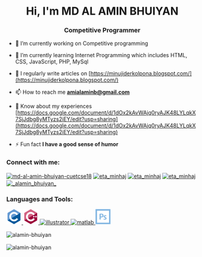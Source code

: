 <h1 align="center">Hi, I'm MD AL AMIN BHUIYAN</h1>
<h3 align="center">Competitive Programmer</h3>



- 🔭 I’m currently working on Competitive programming 
- 🌱 I’m currently learning Internet Programming which includes HTML, CSS, JavaScript, PHP, MySql 

- 📝 I regularly write articles on [https://minujiderkolpona.blogspot.com/](https://minujiderkolpona.blogspot.com/)

- 📫 How to reach me **amialaminb@gmail.com**

- 📄 Know about my experiences [https://docs.google.com/document/d/1dOx2kAvWAjq0ryAJK48LYLqkX7SjJdbg8yMTyzs2iEY/edit?usp=sharing](https://docs.google.com/document/d/1dOx2kAvWAjq0ryAJK48LYLqkX7SjJdbg8yMTyzs2iEY/edit?usp=sharing)

- ⚡ Fun fact **I have a good sense of humor**

<h3 align="left">Connect with me:</h3>
<p align="left">
<a href="https://linkedin.com/in/md-al-amin-bhuiyan-cuetcse18" target="blank"><img align="center" src="https://raw.githubusercontent.com/rahuldkjain/github-profile-readme-generator/master/src/images/icons/Social/linked-in-alt.svg" alt="md-al-amin-bhuiyan-cuetcse18" height="30" width="40" /></a>
<a href="https://fb.com/eta_minhaj" target="blank"><img align="center" src="https://raw.githubusercontent.com/rahuldkjain/github-profile-readme-generator/master/src/images/icons/Social/facebook.svg" alt="eta_minhaj" height="30" width="40" /></a>
<a href="https://instagram.com/eta_minhaj" target="blank"><img align="center" src="https://raw.githubusercontent.com/rahuldkjain/github-profile-readme-generator/master/src/images/icons/Social/instagram.svg" alt="eta_minhaj" height="30" width="40" /></a>
<a href="https://www.codechef.com/users/eta_minhaj" target="blank"><img align="center" src="https://cdn.jsdelivr.net/npm/simple-icons@3.1.0/icons/codechef.svg" alt="eta_minhaj" height="30" width="40" /></a>
<a href="https://codeforces.com/profile/_alamin_bhuiyan_" target="blank"><img align="center" src="https://cdn.jsdelivr.net/npm/simple-icons@3.0.1/icons/codeforces.svg" alt="_alamin_bhuiyan_" height="30" width="40" /></a>
</p>

<h3 align="left">Languages and Tools:</h3>
<p align="left"> <a href="https://www.cprogramming.com/" target="_blank"> <img src="https://raw.githubusercontent.com/devicons/devicon/master/icons/c/c-original.svg" alt="c" width="40" height="40"/> </a> <a href="https://www.w3schools.com/cpp/" target="_blank"> <img src="https://raw.githubusercontent.com/devicons/devicon/master/icons/cplusplus/cplusplus-original.svg" alt="cplusplus" width="40" height="40"/> </a> <a href="https://www.adobe.com/in/products/illustrator.html" target="_blank"> <img src="https://www.vectorlogo.zone/logos/adobe_illustrator/adobe_illustrator-icon.svg" alt="illustrator" width="40" height="40"/> </a> <a href="https://www.mathworks.com/" target="_blank"> <img src="https://upload.wikimedia.org/wikipedia/commons/2/21/Matlab_Logo.png" alt="matlab" width="40" height="40"/> </a> <a href="https://www.photoshop.com/en" target="_blank"> <img src="https://raw.githubusercontent.com/devicons/devicon/master/icons/photoshop/photoshop-line.svg" alt="photoshop" width="40" height="40"/> </a> </p>

<p><img align="center" src="https://github-readme-stats.vercel.app/api/top-langs?username=alamin-bhuiyan&show_icons=true&locale=en&layout=compact" alt="alamin-bhuiyan" /></p>

<p><img align="center" src="https://github-readme-streak-stats.herokuapp.com/?user=alamin-bhuiyan&" alt="alamin-bhuiyan" /></p>
